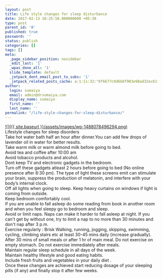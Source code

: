 ```yaml
---
layout: post
title: Life style changes for sleep disturbance
date: 2017-02-13 16:25:58.000000000 +05:30
type: post
parent_id: '0'
published: true
password: ''
status: publish
categories: []
tags: []
meta:
  _page_sidebar_position: nosidebar
  _edit_last: '1'
  _wpas_done_all: '1'
  slide_template: default
  _jetpack_dont_email_post_to_subs: '1'
  _jetpack_related_posts_cache: a:1:{s:32:"8f6677c9d6b0f903e98ad32ec61f8deb";a:2:{s:7:"expires";i:1593256699;s:7:"payload";a:3:{i:0;a:1:{s:2:"id";i:1916;}i:1;a:1:{s:2:"id";i:1971;}i:2;a:1:{s:2:"id";i:1781;}}}}
author:
  login: sumaiya
  email: admin@drsumaiya.com
  display_name: sumaiya
  first_name: ''
  last_name: ''
permalink: "/life-style-changes-for-sleep-disturbance/"
---
```

[![]({{ site.baseurl }}/assets/images/wp-1488078496294.png)](http://drsumaiya.com/wp-content/uploads/2017/02/wp-1488078496294.png)  
Lifestyle changes for sleep disorders  
Take hot water bath half an hour after dinner.You can add few drops of lavender oil in water for better results.  
Take warm milk or warm almond milk before going to bed.  
Avoid tea and coffee after 10:00 am  
Avoid tobacco products and alcohol.  
Dont keep TV and electronic gadgets in the bedroom.  
Turn off these gadgets atleast 2 hours before going to bed (No online presence after 8:30 pm). The type of light these screens emit can stimulate your brain, suppress the production of melatonin, and interfere with your body’s internal clock.  
Off all lights when going to sleep. Keep heavy curtains on windows if light is coming from outside.  
Keep bedroom comfortably cool.  
If you are unable to fall asleep do some reading from book in another room and when you feel sleepy go to bedroom and sleep.  
Avoid or limit naps. Naps can make it harder to fall asleep at night. If you can't get by without one, try to limit a nap to no more than 30 minutes and don't nap after 3 p.m.  
Exercise regularly : Brisk Walking, running, jogging, skipping, swimming, cycling, climbing stairs etc at least 30-45 mins daily (increase gradually). After 30 mins of small meals or after 1 hr of main meal. Do not exercise on empty stomach. Do not exercise immediately after meals.  
Maintain regular sleep schedule in all days of the week.  
Maintain healthy lifestyle and good eating habits.  
Include fresh fruits and vegetables in your daily diet .  
Once these changes are achieved start reducing dosage of your sleeping pills (if any) and finally stop it after few weeks.

